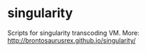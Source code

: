 # singularity

Scripts for singularity transcoding VM.
More: <http://brontosaurusrex.github.io/singularity/>

